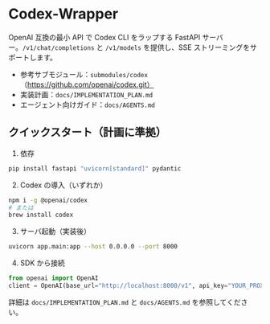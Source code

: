 # Codex-Wrapper

OpenAI 互換の最小 API で Codex CLI をラップする FastAPI サーバー。`/v1/chat/completions` と `/v1/models` を提供し、SSE ストリーミングをサポートします。

- 参考サブモジュール：`submodules/codex`（https://github.com/openai/codex.git）
- 実装計画：`docs/IMPLEMENTATION_PLAN.md`
- エージェント向けガイド：`docs/AGENTS.md`

## クイックスタート（計画に準拠）

1) 依存

```bash
pip install fastapi "uvicorn[standard]" pydantic
```

2) Codex の導入（いずれか）

```bash
npm i -g @openai/codex
# または
brew install codex
```

3) サーバ起動（実装後）

```bash
uvicorn app.main:app --host 0.0.0.0 --port 8000
```

4) SDK から接続

```python
from openai import OpenAI
client = OpenAI(base_url="http://localhost:8000/v1", api_key="YOUR_PROXY_API_KEY")
```

詳細は `docs/IMPLEMENTATION_PLAN.md` と `docs/AGENTS.md` を参照してください。

